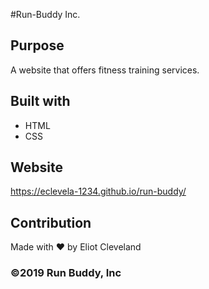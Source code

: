 #Run-Buddy Inc.

## Purpose
A website that offers fitness training services.

## Built with 

* HTML
* CSS

## Website
https://eclevela-1234.github.io/run-buddy/


## Contribution
Made with ❤️ by Eliot Cleveland


### ©️2019 Run Buddy, Inc 
